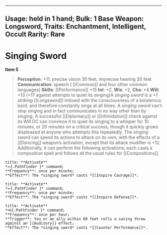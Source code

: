 
---
Usage: held in 1 hand;
Bulk: 1
Base Weapon: Longsword,
Traits: Enchantment, Intelligent, Occult
Rarity: Rare
---

# Singing Sword

**Item 5**

> **Perception**: +11; precise vision 30 feet, imprecise hearing 30 feet
**Communication**: speech ( [[Common]] and four other common languages)
**Skills**:  [[Performance]] +15
**Int**: +2,
**Wis**: +2,
**Cha**: +4
**Will**: +13 (+17 against attempts to quiet its singing)A *singing sword* is a *+1 striking [[Longsword]]* imbued with the consciousness of a boisterous bard, and therefore constantly sings at all times. A *singing sword* can’t stop singing and in fact communicates in no way other than by singing. A successful [[Diplomacy]] or [[Intimidation]] check against its Will DC can convince it to quiet its singing to a whisper for 10 minutes, or 20 minutes on a critical success, though it quickly grows displeased at anyone who attempts this repeatedly. The *singing sword* can spend its actions to attack on its own, with the effects of a *[[Dancing]]* weapon’s activation, except that its attack modifier is +12. Additionally, it can perform the following activations; each casts a composition spell and follows all the usual rules for [[Compositions]].

```ad-embed-ability
title: **Activate**
*⬻{.Pathfinder }* command; 
**Frequency**: once per minute;
**Effect**: The *singing sword* casts *[[Inspire Courage]]*.

```

```ad-embed-ability
title: **Activate**
*⬻{.Pathfinder }* command; 
**Frequency**: once per minute;
**Effect**: The *singing sword* casts *[[Inspire Defense]]*.

```

```ad-embed-ability
title: **Activate**
*⬲{.Pathfinder }* command; 
**Frequency**: once per hour;
**Trigger**: You or an ally within 60 feet rolls a saving throw against an [[Auditory]] effect;
**Effect**: The *singing sword* casts *[[Counter Performance]]*.

```
